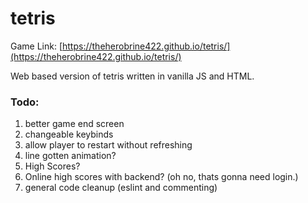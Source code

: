 # tetris

Game Link: [https://theherobrine422.github.io/tetris/](https://theherobrine422.github.io/tetris/)

Web based version of tetris written in vanilla JS and HTML.

### Todo:

1. better game end screen
1. changeable keybinds
2. allow player to restart without refreshing
3. line gotten animation?
4. High Scores?
5. Online high scores with backend? (oh no, thats gonna need login.)
7. general code cleanup (eslint and commenting)
